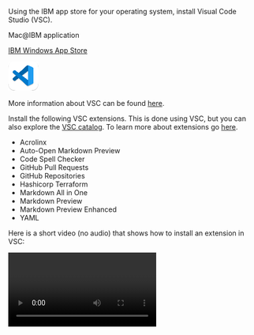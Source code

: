Using the IBM app store for your operating system, install Visual Code Studio (VSC). 

Mac@IBM application

<a href="https://w3.ibm.com/download/standardsoftware/PC/lang_en/issiCatalogPC.html" target="_blank">IBM Windows App Store</a>

![](_attachments/VSC.png)

More information about VSC can be found <a href="https://code.visualstudio.com/" target="_blank">here</a>.

Install the following VSC extensions. This is done using VSC, but you can also explore the <a href="https://marketplace.visualstudio.com/" target="_blank">VSC catalog</a>. To learn more about extensions go <a href="https://code.visualstudio.com/docs/editor/extension-marketplace" target="_blank">here</a>. 

- Acrolinx
- Auto-Open Markdown Preview
- Code Spell Checker
- GitHub Pull Requests
- GitHub Repositories
- Hashicorp Terraform
- Markdown All in One
- Markdown Preview
- Markdown Preview Enhanced
- YAML

Here is a short video (no audio) that shows how to install an extension in VSC:

![type:video](_attachments/GitHubInstallExtension-final.mp4)
